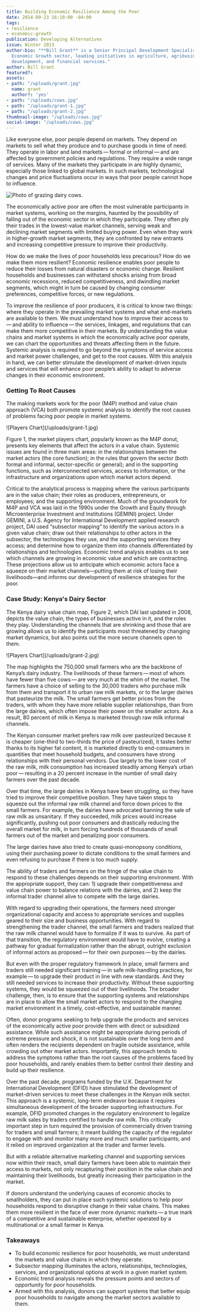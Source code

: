 ```yaml
---
title: Building Economic Resilience Among the Poor
date: 2014-09-23 16:10:00 -04:00
tags:
- resilience
- economic-growth
publication: Developing Alternatives
issue: Winter 2013
author-bio: "**Bill Grant** is a Senior Principal Development Specialist in DAI’s
  Economic Growth sector, leading initiatives in agriculture, agribusiness, enterprise
  development, and financial services."
author: Bill Grant
featured?: 
assets:
- path: "/uploads/grant.jpg"
  name: grant
  author?: 'yes'
- path: "/uploads/cows.jpg"
- path: "/uploads/grant-1.jpg"
- path: "/uploads/grant-2.jpg"
thumbnail-image: "/uploads/cows.jpg"
social-image: "/uploads/cows.jpg"
---
```


<p>Like everyone else, poor people depend on markets. They depend on markets to sell what they produce and to purchase goods in time of need. They operate in labor and land markets — formal or informal — and are affected by government policies and regulations. They require a wide range of services. Many of the markets they participate in are highly dynamic, especially those linked to global markets. In such markets, technological changes and price fluctuations occur in ways that poor people cannot hope to influence.</p>



![Photo of grazing dairy cows.](/uploads/cows.jpg "Grazing dairy cows in Rongo, Kenya. Photo credit: flickr.com/photos/plant-trees/") 
<p>The economically active poor are often the most vulnerable participants in market systems, working on the margins, haunted by the possibility of falling out of the economic sector in which they participate. They often ply their trades in the lowest-value market channels, serving weak and declining market segments with limited buying power. Even when they work in higher-growth market segments, they are confronted by new entrants and increasing competitive pressure to improve their productivity.</p>
<p>How do we make the lives of poor households less precarious? How do we make them more resilient? Economic resilience enables poor people to reduce their losses from natural disasters or economic change. Resilient households and businesses can withstand shocks arising from broad economic recessions, reduced competitiveness, and dwindling market segments, which might in turn be caused by changing consumer preferences, competitive forces, or new regulations.</p>
<p>To improve the resilience of poor producers, it is critical to know two things: where they operate in the prevailing market systems and what end-markets are available to them. We must understand how to improve their access to — and ability to influence — the services, linkages, and regulations that can make them more competitive in their markets. By understanding the value chains and market systems in which the economically active poor operate, we can chart the opportunities and threats affecting them in the future. Systemic analysis is required to go beyond the symptoms of service access and market power challenges, and get to the root causes. With this analysis in hand, we can better stimulate the development of market-driven inputs and services that will enhance poor people’s ability to adapt to adverse changes in their economic environment.</p>
<h3>Getting To Root Causes</h3>
<p>The making markets work for the poor (M4P) method and value chain approach (VCA) both promote systemic analysis to identify the root causes of problems facing poor people in market systems.</p>
![Players Chart](/uploads/grant-1.jpg) 
<p>Figure 1, the market players chart, popularly known as the M4P donut, presents key elements that affect the actors in a value chain. Systemic issues are found in three main areas: in the relationships between the market actors (the core function); in the rules that govern the sector (both formal and informal, sector-specific or general); and in the supporting functions, such as interconnected services, access to information, or the infrastructure and organizations upon which market actors depend.</p>
<p>Critical to the analytical process is mapping where the various participants are in the value chain; their roles as producers, entrepreneurs, or employees; and the supporting environment. Much of the groundwork for M4P and VCA was laid in the 1990s under the Growth and Equity through Microenterprise Investment and Institutions (GEMINI) project. Under GEMINI, a U.S. Agency for International Development applied research project, DAI used “subsector mapping” to identify the various actors in a given value chain; draw out their relationships to other actors in the subsector, the technologies they use, and the supporting services they access; and determine how to organize them into channels differentiated by relationships and technologies. Economic trend analysis enables us to see which channels are growing in economic value and which are contracting. These projections allow us to anticipate which economic actors face a squeeze on their market channels—putting them at risk of losing their livelihoods—and informs our development of resilience strategies for the poor.</p>
<h3>Case Study: Kenya's Dairy Sector</h3>
<p>The Kenya dairy value chain map, Figure 2, which DAI last updated in 2008, depicts the value chain, the types of businesses active in it, and the roles they play. Understanding the channels that are shrinking and those that are growing allows us to identify the participants most threatened by changing market dynamics, but also points out the more secure channels open to them.</p>
![Players Chart](/uploads/grant-2.jpg) 
<p>The map highlights the 750,000 small farmers who are the backbone of Kenya’s dairy industry. The livelihoods of these farmers — most of whom have fewer than five cows — are very much at the whim of the market. The farmers have a choice of selling to the 30,000 traders who purchase milk from them and transport it to urban raw milk markets, or to the larger dairies that pasteurize the milk. The small farmers get better prices from the traders, with whom they have more reliable supplier relationships, than from the large dairies, which often impose their power on the smaller actors. As a result, 80 percent of milk in Kenya is marketed through raw milk informal channels.</p>
<p>The Kenyan consumer market prefers raw milk over pasteurized because it is cheaper (one-third to two-thirds the price of pasteurized), it tastes better thanks to its higher fat content, it is marketed directly to end-consumers in quantities that meet household budgets, and consumers have strong relationships with their personal vendors. Due largely to the lower cost of the raw milk, milk consumption has increased steadily among Kenya’s urban poor — resulting in a 20 percent increase in the number of small dairy farmers over the past decade.</p>
<p>Over that time, the large dairies in Kenya have been struggling, so they have tried to improve their competitive position. They have taken steps to squeeze out the informal raw milk channel and force down prices to the small farmers. For example, the dairies have advocated banning the sale of raw milk as unsanitary. If they succeeded, milk prices would increase significantly, pushing out poor consumers and drastically reducing the overall market for milk, in turn forcing hundreds of thousands of small farmers out of the market and penalizing poor consumers.</p>
<p>The large dairies have also tried to create quasi-monopsony conditions, using their purchasing power to dictate conditions to the small farmers and even refusing to purchase if there is too much supply.</p>
<p>The ability of traders and farmers on the fringe of the value chain to respond to these challenges depends on their supporting environment. With the appropriate support, they can: 1) upgrade their competitiveness and value chain power to balance relations with the dairies, and 2) keep the informal trader channel alive to compete with the large dairies.</p>
<p>With regard to upgrading their operations, the farmers need stronger organizational capacity and access to appropriate services and supplies geared to their size and business opportunities. With regard to strengthening the trader channel, the small farmers and traders realized that the raw milk channel would have to formalize if it was to survive. As part of that transition, the regulatory environment would have to evolve, creating a pathway for gradual formalization rather than the abrupt, outright exclusion of informal actors as proposed — for their own purposes — by the dairies.</p>
<p>But even with the proper regulatory framework in place, small farmers and traders still needed significant training — in safe milk-handling practices, for example — to upgrade their product in line with new standards. And they still needed services to increase their productivity. Without these supporting systems, they would be squeezed out of their livelihoods. The broader challenge, then, is to ensure that the supporting systems and relationships are in place to allow the small market actors to respond to the changing market environment in a timely, cost-effective, and sustainable manner.</p>
<p>Often, donor programs seeking to help upgrade the products and services of the economically active poor provide them with direct or subsidized assistance. While such assistance might be appropriate during periods of extreme pressure and shock, it is not sustainable over the long term and often renders the recipients dependent on fragile outside assistance, while crowding out other market actors. Importantly, this approach tends to address the symptoms rather than the root causes of the problems faced by poor households, and rarely enables them to better control their destiny and build up their resilience.</p>
<p>Over the past decade, programs funded by the U.K. Department for International Development (DFID) have stimulated the development of market-driven services to meet these challenges in the Kenyan milk sector. This approach is a systemic, long-term endeavor because it requires simultaneous development of the broader supporting infrastructure. For example, DFID promoted changes in the regulatory environment to legalize raw milk sales by traders certified to handle raw milk. This critically important step in turn required the provision of commercially driven training for traders and small farmers; it meant building the capacity of the regulator to engage with and monitor many more and much smaller participants; and it relied on improved organization at the trader and farmer levels.</p>
<p>But with a reliable alternative marketing channel and supporting services now within their reach, small dairy farmers have been able to maintain their access to markets, not only recapturing their position in the value chain and maintaining their livelihoods, but greatly increasing their participation in the market.</p>
<p>If donors understand the underlying causes of economic shocks to smallholders, they can put in place such systemic solutions to help poor households respond to disruptive change in their value chains. This makes them more resilient in the face of ever more dynamic markets — a true mark of a competitive and sustainable enterprise, whether operated by a multinational or a small farmer in Kenya.</p>
<h3>Takeaways</h3>
<ul>
  <li>To build economic resilience for poor households, we must understand the markets and value chains in which they operate.</li>
  <li>Subsector mapping illuminates the actors, relationships, technologies, services, and organizational options at work in a given market system.</li>
  <li>Economic trend analysis reveals the pressure points and sectors of opportunity for poor households.</li>
  <li>Armed with this analysis, donors can support systems that better equip poor households to navigate among the market sectors available to them.</li>
</ul>
